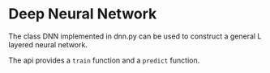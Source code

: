 # Deep Neural Network

The class DNN implemented in dnn.py can be used to construct a general L layered neural network.

The api provides a `train` function and a `predict` function.
